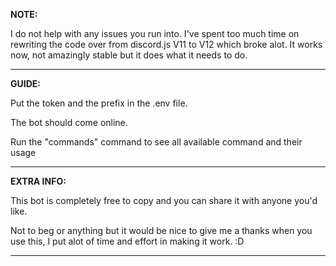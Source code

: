 **NOTE:**

I do not help with any issues you run into.
I've spent too much time on rewriting the code over from discord.js V11 to V12 which broke alot.
It works now, not amazingly stable but it does what it needs to do.

-----------------------------------------------------------------------------------------------------

**GUIDE:**

Put the token and the prefix in the .env file.

The bot should come online.

Run the "commands" command to see all available command and their usage

-----------------------------------------------------------------------------------------------------

**EXTRA INFO:**

This bot is completely free to copy and you can share it with anyone you'd like.


Not to beg or anything but it would be nice to give me a thanks when you use this,
I put alot of time and effort in making it work. :D

-----------------------------------------------------------------------------------------------------